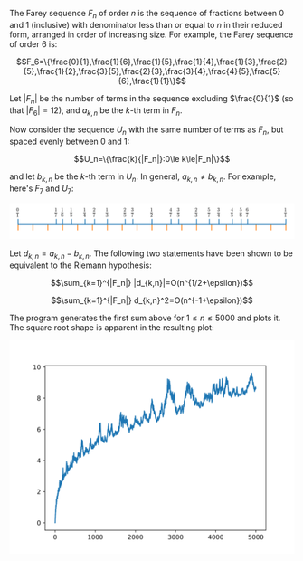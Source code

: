 The Farey sequence $F_n$ of order $n$ is the sequence of fractions between 0 and 1 (inclusive) with denominator less than or equal to $n$ in their reduced form, arranged in order of increasing size. For example, the Farey sequence of order 6 is:

$$F_6=\{\frac{0}{1},\frac{1}{6},\frac{1}{5},\frac{1}{4},\frac{1}{3},\frac{2}{5},\frac{1}{2},\frac{3}{5},\frac{2}{3},\frac{3}{4},\frac{4}{5},\frac{5}{6},\frac{1}{1}\}$$

Let $|F_n|$ be the number of terms in the sequence excluding $\frac{0}{1}$ (so that $|F_6|=12$), and $a_{k,n}$ be the $k$-th term in $F_n$.

Now consider the sequence $U_n$ with the same number of terms as $F_n$, but spaced evenly between 0 and 1:

$$U_n=\{\frac{k}{|F_n|}:0\le k\le|F_n|\}$$

and let $b_{k,n}$ be the $k$-th term in $U_n$. In general, $a_{k,n}\ne b_{k,n}$. For example, here's $F_7$ and $U_7$:

![ticks](ticks.svg)

Let $d_{k,n}=a_{k,n}-b_{k,n}$. The following two statements have been shown to be equivalent to the Riemann hypothesis:

$$\sum_{k=1}^{|F_n|} |d_{k,n}|=O(n^{1/2+\epsilon})$$

$$\sum_{k=1}^{|F_n|} d_{k,n}^2=O(n^{-1+\epsilon})$$

The program generates the first sum above for $1\le n\le5000$ and plots it. The square root shape is apparent in the resulting plot:

![plot](farey_diff.svg)
